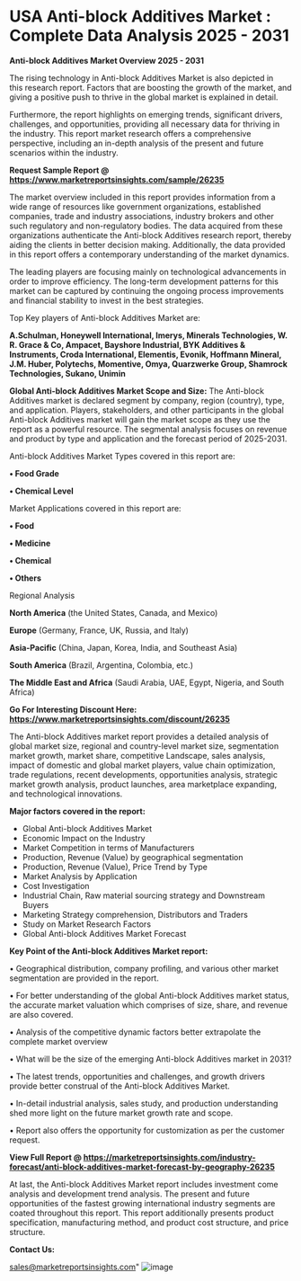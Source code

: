 # USA Anti-block Additives Market : Complete Data Analysis 2025 - 2031

<Strong> Anti-block Additives Market Overview 2025 - 2031</strong>

The rising technology in Anti-block Additives Market is also depicted in this research report. Factors that are boosting the growth of the market, and giving a positive push to thrive in the global market is explained in detail.

Furthermore, the report highlights on emerging trends, significant drivers, challenges, and opportunities, providing all necessary data for thriving in the industry. This report market research offers a comprehensive perspective, including an in-depth analysis of the present and future scenarios within the industry.

<strong>Request Sample Report @ <a href=https://www.marketreportsinsights.com/sample/26235>https://www.marketreportsinsights.com/sample/26235</a></strong>

The market overview included in this report provides information from a wide range of resources like government organizations, established companies, trade and industry associations, industry brokers and other such regulatory and non-regulatory bodies. The data acquired from these organizations authenticate the Anti-block Additives research report, thereby aiding the clients in better decision making. Additionally, the data provided in this report offers a contemporary understanding of the market dynamics.

The leading players are focusing mainly on technological advancements in order to improve efficiency. The long-term development patterns for this market can be captured by continuing the ongoing process improvements and financial stability to invest in the best strategies.

Top Key players of Anti-block Additives Market are:

<strong>A.Schulman, Honeywell International, Imerys, Minerals Technologies, W. R. Grace & Co, Ampacet, Bayshore Industrial, BYK Additives & Instruments, Croda International, Elementis, Evonik, Hoffmann Mineral, J.M. Huber, Polytechs, Momentive, Omya, Quarzwerke Group, Shamrock Technologies, Sukano, Unimin</strong>

<strong><b>Global Anti-block Additives Market Scope and Size:</b></strong>
The Anti-block Additives market is declared segment by company, region (country), type, and application. Players, stakeholders, and other participants in the global Anti-block Additives market will gain the market scope as they use the report as a powerful resource. The segmental analysis focuses on revenue and product by type and application and the forecast period of 2025-2031.

Anti-block Additives Market Types covered in this report are:

<strong>• Food Grade

• Chemical Level</strong>

Market Applications covered in this report are:

<strong>• Food

• Medicine

• Chemical

• Others</strong> 

Regional Analysis

<strong>North America</strong> (the United States, Canada, and Mexico)

<strong>Europe</strong> (Germany, France, UK, Russia, and Italy)

<strong>Asia-Pacific</strong> (China, Japan, Korea, India, and Southeast Asia)

<strong>South America</strong> (Brazil, Argentina, Colombia, etc.)

<strong>The Middle East and Africa</strong> (Saudi Arabia, UAE, Egypt, Nigeria, and South Africa)

<strong>Go For Interesting Discount Here: <a href=https://www.marketreportsinsights.com/discount/26235>https://www.marketreportsinsights.com/discount/26235</a></strong>

The Anti-block Additives market report provides a detailed analysis of global market size, regional and country-level market size, segmentation market growth, market share, competitive Landscape, sales analysis, impact of domestic and global market players, value chain optimization, trade regulations, recent developments, opportunities analysis, strategic market growth analysis, product launches, area marketplace expanding, and technological innovations.

<strong><b>Major factors covered in the report:</b></strong>
<ul>
  <li>Global Anti-block Additives Market </li>
  <li>Economic Impact on the Industry</li>
  <li>Market Competition in terms of Manufacturers</li>
  <li>Production, Revenue (Value) by geographical segmentation</li>
  <li>Production, Revenue (Value), Price Trend by Type</li>
  <li>Market Analysis by Application</li>
  <li>Cost Investigation</li>
  <li>Industrial Chain, Raw material sourcing strategy and Downstream Buyers</li>
  <li>Marketing Strategy comprehension, Distributors and Traders</li>
  <li>Study on Market Research Factors</li>
  <li>Global Anti-block Additives Market Forecast</li>
</ul>

<strong><b>Key Point of the Anti-block Additives Market report:</b></strong>

• Geographical distribution, company profiling, and various other market segmentation are provided in the report.

• For better understanding of the global Anti-block Additives market status, the accurate market valuation which comprises of size, share, and revenue are also covered.

• Analysis of the competitive dynamic factors better extrapolate the complete market overview

• What will be the size of the emerging Anti-block Additives market in 2031?

• The latest trends, opportunities and challenges, and growth drivers provide better construal of the Anti-block Additives Market.

• In-detail industrial analysis, sales study, and production understanding shed more light on the future market growth rate and scope.

• Report also offers the opportunity for customization as per the customer request.

<strong><b>View Full Report @ <a href=https://marketreportsinsights.com/industry-forecast/anti-block-additives-market-forecast-by-geography-26235>https://marketreportsinsights.com/industry-forecast/anti-block-additives-market-forecast-by-geography-26235</a></b></strong>


At last, the Anti-block Additives Market report includes investment come analysis and development trend analysis. The present and future opportunities of the fastest growing international industry segments are coated throughout this report. This report additionally presents product specification, manufacturing method, and product cost structure, and price structure.

<strong>Contact Us:</strong>

sales@marketreportsinsights.com"
![image](https://github.com/user-attachments/assets/828c2f1e-8a66-4c22-8b24-05793b04758a)
